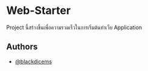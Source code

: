 
# Web-Starter

Project นี้สร้างขึ้นเพื่อความรวดเร็วในการเริ่มต้นทำเว็บ Application


## Authors

- [@blackdicems](https://www.github.com/blackdicems)

